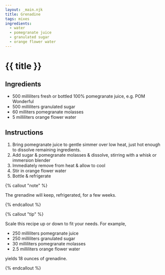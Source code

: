 ```yaml
---
layout: _main.njk
title: Grenadine
tags: mixes
ingredients:
  - water
  - pomegranate juice
  - granulated sugar
  - orange flower water
---
```


<!-- markdownlint-disable MD025 -->
# {{ title }}
<!-- markdownlint-disable MD025 -->

## Ingredients

* 500 milliliters fresh or bottled 100% pomegranate juice, e.g. POM Wonderful
* 500 milliliters granulated sugar
* 60 milliters pomegranate molasses
* 5 milliliters orange flower water

## Instructions

1. Bring pomegranate juice to gentle simmer over low heat, just hot enough to dissolve remaining ingredients.
2. Add sugar & pomegranate molasses & dissolve, stirring with a whisk or immersion blender
3. Immediately remove from heat & allow to cool
4. Stir in orange flower water
5. Bottle & refrigerate

<!-- markdownlint-disable MD012 -->
{% callout "note" %}
<!-- markdownlint-enable MD012 -->

  The grenadine will keep, refrigerated, for a few weeks.

{% endcallout %}

<!-- markdownlint-disable MD012 -->
{% callout "tip" %}
<!-- markdownlint-enable MD012 -->

  Scale this recipe up or down to fit your needs. For example,

* 250 milliliters pomegranate juice
* 250 milliliters granulated sugar
* 30 milliliters pomegranate molasses
* 2.5 milliliters orange flower water

yields 18 ounces of grenadine.

{% endcallout %}
